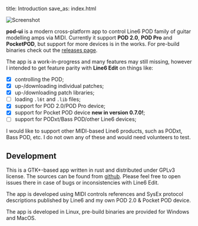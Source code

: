 title: Introduction
save_as: index.html

![Screenshot]({static}/images/screenshot-small.png)

**pod-ui** is a modern cross-platform app to control Line6 POD family
of guitar modelling amps via MIDI. Currently it support **POD 2.0**,
**POD Pro** and **PocketPOD**, but support for more devices is in the works.
For pre-build binaries check out the 
[releases page](https://github.com/arteme/pod-ui/releases).

The app is a work-in-progress and many features may still missing,
however I intended to get feature parity with **Line6 Edit** on things like:

 - [x] controlling the POD;
 - [x] up-/downloading individual patches;
 - [x] up-/downloading patch libraries;
 - [ ] loading `.l6t` and `.lib` files;
 - [x] support for POD 2.0/POD Pro device;
 - [x] support for Pocket POD device **new in version 0.7.0!**;
 - [ ] support for PODxt/Bass POD/other Line6 devices;

I would like to support other MIDI-based Line6 products, such as
PODxt, Bass POD, etc. I do not own any of these and would need
volunteers to test.

## Development

This is a GTK+-based app written in rust and distributed under GPLv3
license. The sources can be found from [github](https://github.com/arteme/pod-ui/).
Please feel free to open issues there in case of bugs or inconsistencies
with Line6 Edit.

The app is developed using MIDI controls references and SysEx protocol
descriptions published by Line6 and my own POD 2.0 & Pocket POD device.

The app is developed in Linux, pre-build binaries are provided for
Windows and MacOS.
